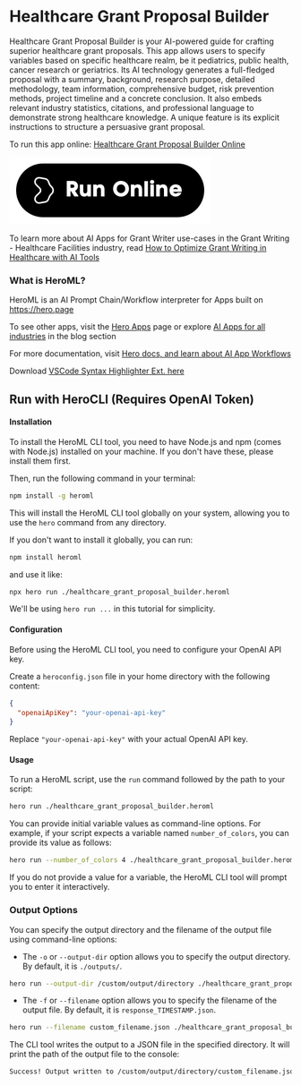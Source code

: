 # Healthcare Grant Proposal Builder

Healthcare Grant Proposal Builder is your AI-powered guide for crafting superior healthcare grant proposals. This app allows users to specify variables based on specific healthcare realm, be it pediatrics, public health, cancer research or geriatrics. Its AI technology generates a full-fledged proposal with a summary, background, research purpose, detailed methodology, team information, comprehensive budget, risk prevention methods, project timeline and a concrete conclusion. It also embeds relevant industry statistics, citations, and professional language to demonstrate strong healthcare knowledge. A unique feature is its explicit instructions to structure a persuasive grant proposal.

To run this app online: [Healthcare Grant Proposal Builder Online](https://hero.page/app/healthcare-grant-proposal-builder-comprehensive-ai-powered-grant-builder/aKwfuWPPe4VqLBw7lUhQ)

[![Run Healthcare Grant Proposal Builder Online](/assets/run.svg)](https://hero.page/app/healthcare-grant-proposal-builder-comprehensive-ai-powered-grant-builder/aKwfuWPPe4VqLBw7lUhQ)

To learn more about AI Apps for Grant Writer use-cases in the Grant Writing - Healthcare Facilities industry, read [How to Optimize Grant Writing in Healthcare with AI Tools](https://hero.page/blog/ai/grant-writing-healthcare-facilities/how-to-optimize-grant-writing-in-healthcare-with-ai-tools/170915)

### What is HeroML?
HeroML is an AI Prompt Chain/Workflow interpreter for Apps built on https://hero.page 

To see other apps, visit the [Hero Apps](https://hero.page/apps) page or explore [AI Apps for all industries](https://hero.page/blog) in the blog section

For more documentation, visit [Hero docs, and learn about AI App Workflows](https://hero.page/tutorials/introduction-to-heroml)

Download [VSCode Syntax Highlighter Ext. here](https://marketplace.visualstudio.com/items?itemName=hero-page.heroml)

## Run with HeroCLI (Requires OpenAI Token)

#### Installation

To install the HeroML CLI tool, you need to have Node.js and npm (comes with Node.js) installed on your machine. If you don't have these, please install them first. 

Then, run the following command in your terminal:

```bash
npm install -g heroml
```

This will install the HeroML CLI tool globally on your system, allowing you to use the `hero` command from any directory.

If you don't want to install it globally, you can run:

```bash
npm install heroml
```

and use it like:

```bash
npx hero run ./healthcare_grant_proposal_builder.heroml
```

We'll be using `hero run ...` in this tutorial for simplicity.

#### Configuration

Before using the HeroML CLI tool, you need to configure your OpenAI API key. 

Create a `heroconfig.json` file in your home directory with the following content:

```json
{
  "openaiApiKey": "your-openai-api-key"
}
```

Replace `"your-openai-api-key"` with your actual OpenAI API key.

#### Usage

To run a HeroML script, use the `run` command followed by the path to your script:

```bash
hero run ./healthcare_grant_proposal_builder.heroml
```

You can provide initial variable values as command-line options. For example, if your script expects a variable named `number_of_colors`, you can provide its value as follows:

```bash
hero run --number_of_colors 4 ./healthcare_grant_proposal_builder.heroml
```

If you do not provide a value for a variable, the HeroML CLI tool will prompt you to enter it interactively.

### Output Options

You can specify the output directory and the filename of the output file using command-line options:

- The `-o` or `--output-dir` option allows you to specify the output directory. By default, it is `./outputs/`.

```bash
hero run --output-dir /custom/output/directory ./healthcare_grant_proposal_builder.heroml
```

- The `-f` or `--filename` option allows you to specify the filename of the output file. By default, it is `response_TIMESTAMP.json`.

```bash
hero run --filename custom_filename.json ./healthcare_grant_proposal_builder.heroml
```

The CLI tool writes the output to a JSON file in the specified directory. It will print the path of the output file to the console:

```bash
Success! Output written to /custom/output/directory/custom_filename.json
```


